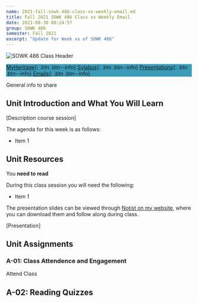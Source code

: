 ```yaml
---
name: 2021-fall-sowk-486-class-xx-weekly-email.md
title: Fall 2021 SOWK 486 Class xx Weekly Email
date: 2021-08-30 00:24:57
group: SOWK 486
semester: Fall 2021
excerpt: "Update for Week xx of SOWK 486"
---
```


![SOWK 486 Class Header](https://jacobrcampbell.com/assets/media/2020-fall-sowk-486-class-header.png)

<div style="background-color: #3b9cba; width: 100%;" markdown="1">

[MyHeritage](https://myheritage.heritage.edu/ICS/Academics/SOWK/SOWK_486W/2122_FA-SOWK_486W-3/){: .btn .btn--info}
[Sylabus](https://jacobrcampbell.com/assets/media/2021-fall-sowk-486-syllabus.pdf){: .btn .btn--info}
[Presentations](https://presentations.jacobrcampbell.com){: .btn .btn--info}
[Emails](https://jacobrcampbell.com/communications/){: .btn .btn--info}

</div>

General info to share

## Unit Introduction and What You Will Learn

[Description course session]

The agenda for this week is as follows:

- Item 1

## Unit Resources

You **need to read** 

During this class session you will need the following:

- Item 1

The presentation slides can be viewed through [Notist on my website](https://presentations.jacobrcampbell.com), where you can download them and follow along during class.

[Presentation]

## Unit Assignments

### A-01: Class Attendence and Engagement

Attend Class

## A-02: Reading Quizzes

